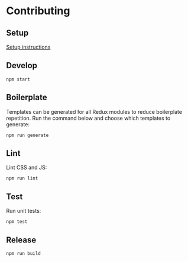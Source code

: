 # Contributing

## Setup

[Setup instructions](setup.md)

## Develop

```
npm start
```

## Boilerplate

Templates can be generated for all Redux modules to reduce boilerplate repetition. Run the command below and choose which templates to generate:

```
npm run generate
```

## Lint

Lint CSS and JS:
```
npm run lint
```

## Test

Run unit tests:
```
npm test
```

## Release
```
npm run build
```
